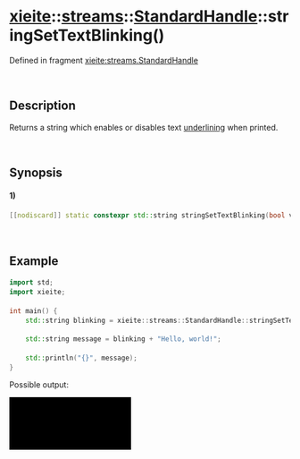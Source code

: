 # [xieite](../../../../../xieite.md)\:\:[streams](../../../../../streams.md)\:\:[StandardHandle](../../../standard_handle.md)\:\:stringSetTextBlinking\(\)
Defined in fragment [xieite:streams.StandardHandle](../../../../../../src/streams/standard_handle.cpp)

&nbsp;

## Description
Returns a string which enables or disables text <u>underlining</u> when printed.

&nbsp;

## Synopsis
#### 1)
```cpp
[[nodiscard]] static constexpr std::string stringSetTextBlinking(bool value) noexcept;
```

&nbsp;

## Example
```cpp
import std;
import xieite;

int main() {
    std::string blinking = xieite::streams::StandardHandle::stringSetTextBlinking(true);

    std::string message = blinking + "Hello, world!";

    std::println("{}", message);
}
```
Possible output:

![image](./set_text_blinking.gif)
